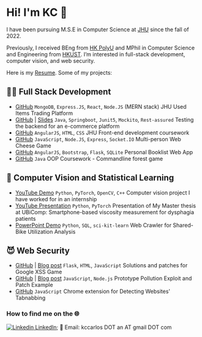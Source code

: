 # Hi! I'm KC 👋 

I have been pursuing M.S.E in Computer Science at [JHU](https://www.jhu.edu/) since the fall of 2022. 

Previously, I received BEng from [HK PolyU](https://www.polyu.edu.hk/) and MPhil in Computer Science and Engineering from [HKUST](https://hkust.edu.hk/). I’m interested in full-stack development, computer vision, and web security.

Here is my [Resume](https://docs.google.com/document/d/e/2PACX-1vQLalQOLAnQlzg1I1iJttGr_yQmpCVH1Bgm00gVfCYfaMXxKs6sZOueLuVDq9SJ4stNpGsQUdMmTrDh/pub). Some of my projects:

## 👨‍💻 Full Stack Development
   - [GitHub](https://github.com/kccarlos/eJay) `MongoDB`, `Express.JS`, `React`, `Node.JS` (MERN stack) JHU Used Items Trading Platform
   - [GitHub](https://github.com/Leafeon2233/spring-restapi-ecommerce/) | [Slides](https://docs.google.com/presentation/d/e/2PACX-1vTul62M0JfCAmehe5VzGVIv5hc_c98hjWLQAAd6kXpQLF26LCn_hGc_yHaTbYCqdYU8fn_crg_ZNuTa/pub) `Java`, `Springboot`, `Junit5`, `Mockito`, `Rest-assured` Testing the backend for an e-commerce platform
   - [GitHub](https://github.com/kccarlos/fullstack-course) `AngularJS`, `HTML`, `CSS` JHU Front-end development coursework
  - [GitHub](https://github.com/kccarlos/web-chess-game) `JavaScript`, `Node.JS`, `Express`, `Socket.IO` Multi-person Web Cheese Game 
  - [GitHub](https://github.com/kccarlos/myBookList) `AngularJS`, `Bootstrap`, `Flask`, `SQLite` Personal Booklist Web App 
  - [GitHub](https://github.com/kccarlos/forestgame) `Java` OOP Coursework - Commandline forest game 

## 🤖 Computer Vision and Statistical Learning

  -  [YouTube Demo](https://youtu.be/K9hXff5DaKw?t=114) `Python`, `PyTorch`, `OpenCV`, `C++` Computer vision project I have worked for in an internship
  -  [YouTube Presentation](https://www.youtube.com/watch?v=cyI9EGP4aqU) `Python`, `PyTorch` Presentation of My Master thesis at UBiComp: Smartphone-based viscosity measurement for dysphagia patients 
  -  [PowerPoint Demo](https://hkustconnect-my.sharepoint.com/:p:/g/personal/kanaa_connect_ust_hk/EVHqF_P4IntBnf5csz6GxDoBnV6f3PF6o7RQ_C8T50eLiw?e=JBYd5P) `Python`, `SQL`, `sci-kit-learn` Web Crawler for Shared-Bike Utilization Analysis 

## 😈 Web Security
   - [GitHub](https://github.com/kccarlos/googlexssgame) | [Blog post](https://kccarlos.github.io/2022/10/15/Cracking-and-Patching-the-Google-XSS-Game/) `Flask`, `HTML`, `JavaScript` Solutions and patches for Google XSS Game
   - [GitHub](https://github.com/kccarlos/prototypepollutionpatching) | [Blog post](https://kccarlos.github.io/2022/11/06/Prototype-Pollution-Example-Exploit-and-Patching/) `JavaScript`, `Node.js` Prototype Pollution Exploit and Patch Example
   - [GitHub](https://github.com/kccarlos/chrome-extension-for-tabnabbing) `JavaScript` Chrome extension for Detecting Websites' Tabnabbing

### How to find me on the 🌐
  [![Linkedin](https://i.stack.imgur.com/gVE0j.png) LinkedIn](https://www.linkedin.com/in/kecheng-an/); 📧 Email: kccarlos DOT an AT gmail DOT com
